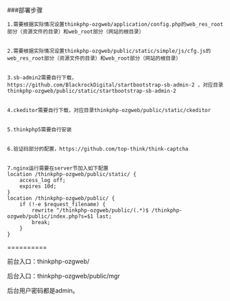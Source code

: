 ###部署步骤

	1.需要根据实际情况设置thinkphp-ozgweb/application/config.php的web_res_root部分（资源文件的目录）和web_root部分（网站的根目录）

	
	2.需要根据实际情况设置thinkphp-ozgweb/public/static/simple/js/cfg.js的web_res_root部分（资源文件的目录）和web_root部分（网站的根目录）
	

	3.sb-admin2需要自行下载，https://github.com/BlackrockDigital/startbootstrap-sb-admin-2 ，对应目录thinkphp-ozgweb/public/static/startbootstrap-sb-admin-2


	4.ckeditor需要自行下载，对应目录thinkphp-ozgweb/public/static/ckeditor


	5.thinkphp5需要自行安装
	
	
	6.验证码部分的配置，https://github.com/top-think/think-captcha
	
	
	7.nginx运行需要在server节加入如下配置	
	location /thinkphp-ozgweb/public/static/ {
		access_log off;
		expires 10d;
	}
	location /thinkphp-ozgweb/public/ {
		if (!-e $request_filename) {
			rewrite ^/thinkphp-ozgweb/public/(.*)$ /thinkphp-ozgweb/public/index.php?s=$1 last;
			break;
		}
	}
	

==========

前台入口：thinkphp-ozgweb/

后台入口：thinkphp-ozgweb/public/mgr


后台用户密码都是admin。
